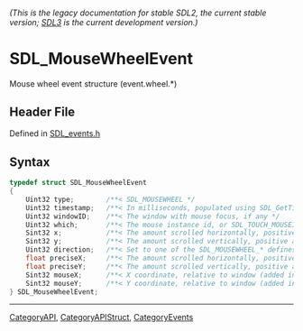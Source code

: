 ###### (This is the legacy documentation for stable SDL2, the current stable version; [SDL3](https://wiki.libsdl.org/SDL3/) is the current development version.)
# SDL_MouseWheelEvent

Mouse wheel event structure (event.wheel.*)

## Header File

Defined in [SDL_events.h](https://github.com/libsdl-org/SDL/blob/SDL2/include/SDL_events.h)

## Syntax

```c
typedef struct SDL_MouseWheelEvent
{
    Uint32 type;        /**< SDL_MOUSEWHEEL */
    Uint32 timestamp;   /**< In milliseconds, populated using SDL_GetTicks() */
    Uint32 windowID;    /**< The window with mouse focus, if any */
    Uint32 which;       /**< The mouse instance id, or SDL_TOUCH_MOUSEID */
    Sint32 x;           /**< The amount scrolled horizontally, positive to the right and negative to the left */
    Sint32 y;           /**< The amount scrolled vertically, positive away from the user and negative toward the user */
    Uint32 direction;   /**< Set to one of the SDL_MOUSEWHEEL_* defines. When FLIPPED the values in X and Y will be opposite. Multiply by -1 to change them back */
    float preciseX;     /**< The amount scrolled horizontally, positive to the right and negative to the left, with float precision (added in 2.0.18) */
    float preciseY;     /**< The amount scrolled vertically, positive away from the user and negative toward the user, with float precision (added in 2.0.18) */
    Sint32 mouseX;      /**< X coordinate, relative to window (added in 2.26.0) */
    Sint32 mouseY;      /**< Y coordinate, relative to window (added in 2.26.0) */
} SDL_MouseWheelEvent;
```

----
[CategoryAPI](CategoryAPI), [CategoryAPIStruct](CategoryAPIStruct), [CategoryEvents](CategoryEvents)

